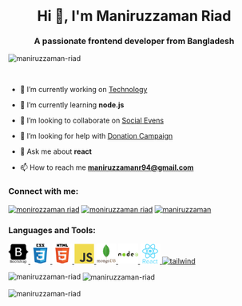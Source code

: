 <img  src="https://i.ibb.co/BGKjqpX/Screenshot-66.png" alt="" />

<h1 align="center">Hi 👋, I'm Maniruzzaman Riad</h1>
<h3 align="center">A passionate frontend developer from Bangladesh</h3>

<p align="left"> <img src="https://komarev.com/ghpvc/?username=maniruzzaman-riad&label=Profile%20views&color=0e75b6&style=flat" alt="maniruzzaman-riad" /> </p>

<p align="left"> <a href="https://twitter.com/" target="blank"><img src="https://img.shields.io/twitter/follow/?logo=twitter&style=for-the-badge" alt="" /></a> </p>

- 🔭 I’m currently working on [Technology](https://github.com/maniruzzaman-riad/technology-client)

- 🌱 I’m currently learning **node.js**

- 👯 I’m looking to collaborate on [Social Evens](https://github.com/maniruzzaman-riad/social-events)

- 🤝 I’m looking for help with [Donation Campaign](https://github.com/maniruzzaman-riad/donation-campaign)

- 💬 Ask me about **react**

- 📫 How to reach me **maniruzzamanr94@gmail.com**

<h3 align="left">Connect with me:</h3>
<p align="left">
<a href="https://linkedin.com/in/monirozzaman riad" target="blank"><img align="center" src="https://raw.githubusercontent.com/rahuldkjain/github-profile-readme-generator/master/src/images/icons/Social/linked-in-alt.svg" alt="monirozzaman riad" height="30" width="40" /></a>
<a href="https://fb.com/moniruzzaman riad" target="blank"><img align="center" src="https://raw.githubusercontent.com/rahuldkjain/github-profile-readme-generator/master/src/images/icons/Social/facebook.svg" alt="moniruzzaman riad" height="30" width="40" /></a>
<a href="https://instagram.com/maniruzzaman" target="blank"><img align="center" src="https://raw.githubusercontent.com/rahuldkjain/github-profile-readme-generator/master/src/images/icons/Social/instagram.svg" alt="maniruzzaman" height="30" width="40" /></a>
</p>

<h3 align="left">Languages and Tools:</h3>
<p align="left"> <a href="https://getbootstrap.com" target="_blank" rel="noreferrer"> <img src="https://raw.githubusercontent.com/devicons/devicon/master/icons/bootstrap/bootstrap-plain-wordmark.svg" alt="bootstrap" width="40" height="40"/> </a> <a href="https://www.w3schools.com/css/" target="_blank" rel="noreferrer"> <img src="https://raw.githubusercontent.com/devicons/devicon/master/icons/css3/css3-original-wordmark.svg" alt="css3" width="40" height="40"/> </a> <a href="https://www.w3.org/html/" target="_blank" rel="noreferrer"> <img src="https://raw.githubusercontent.com/devicons/devicon/master/icons/html5/html5-original-wordmark.svg" alt="html5" width="40" height="40"/> </a> <a href="https://developer.mozilla.org/en-US/docs/Web/JavaScript" target="_blank" rel="noreferrer"> <img src="https://raw.githubusercontent.com/devicons/devicon/master/icons/javascript/javascript-original.svg" alt="javascript" width="40" height="40"/> </a> <a href="https://www.mongodb.com/" target="_blank" rel="noreferrer"> <img src="https://raw.githubusercontent.com/devicons/devicon/master/icons/mongodb/mongodb-original-wordmark.svg" alt="mongodb" width="40" height="40"/> </a> <a href="https://nodejs.org" target="_blank" rel="noreferrer"> <img src="https://raw.githubusercontent.com/devicons/devicon/master/icons/nodejs/nodejs-original-wordmark.svg" alt="nodejs" width="40" height="40"/> </a> <a href="https://reactjs.org/" target="_blank" rel="noreferrer"> <img src="https://raw.githubusercontent.com/devicons/devicon/master/icons/react/react-original-wordmark.svg" alt="react" width="40" height="40"/> </a> <a href="https://tailwindcss.com/" target="_blank" rel="noreferrer"> <img src="https://www.vectorlogo.zone/logos/tailwindcss/tailwindcss-icon.svg" alt="tailwind" width="40" height="40"/> </a> </p>

<p><img align="left" src="https://github-readme-stats.vercel.app/api/top-langs?username=maniruzzaman-riad&show_icons=true&locale=en&layout=compact" alt="maniruzzaman-riad" /></p>

<p>&nbsp;<img align="center" src="https://github-readme-stats.vercel.app/api?username=maniruzzaman-riad&show_icons=true&locale=en" alt="maniruzzaman-riad" /></p>

<p><img align="center" src="https://github-readme-streak-stats.herokuapp.com/?user=maniruzzaman-riad&" alt="maniruzzaman-riad" /></p>
